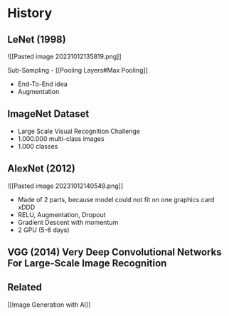 
# History
## LeNet (1998)
![[Pasted image 20231012135819.png]]

Sub-Sampling - [[Pooling Layers#Max Pooling]]
- End-To-End idea
- Augmentation

## ImageNet Dataset
- Large Scale Visual Recognition Challenge
- 1.000.000 multi-class images
- 1.000 classes

## AlexNet (2012)
![[Pasted image 20231012140549.png]]

- Made of 2 parts, because model could not fit on one graphics card xDDD
- RELU, Augmentation, Dropout
- Gradient Descent with momentum
- 2 GPU (5-6 days)

## VGG (2014) Very Deep Convolutional Networks For Large-Scale Image Recognition



## Related
[[Image Generation with AI]]